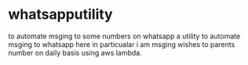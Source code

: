 # whatsapputility
to automate msging to some numbers on whatsapp
a utility to automate msging to whatsapp here in particualar i am msging wishes to parents number on daily basis using aws lambda.
